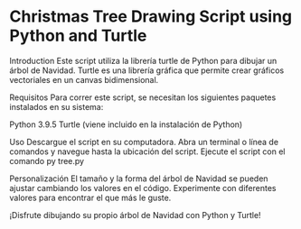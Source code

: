 # Christmas Tree Drawing Script using Python and Turtle

Introduction
Este script utiliza la librería turtle de Python para dibujar un árbol de Navidad. Turtle es una librería gráfica que permite crear gráficos vectoriales en un canvas bidimensional.

Requisitos
Para correr este script, se necesitan los siguientes paquetes instalados en su sistema:

Python 3.9.5
Turtle (viene incluido en la instalación de Python)

Uso
Descargue el script en su computadora.
Abra un terminal o línea de comandos y navegue hasta la ubicación del script.
Ejecute el script con el comando py tree.py

Personalización
El tamaño y la forma del árbol de Navidad se pueden ajustar cambiando los valores en el código. Experimente con diferentes valores para encontrar el que más le guste.

¡Disfrute dibujando su propio árbol de Navidad con Python y Turtle!
